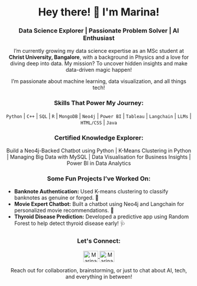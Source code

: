<h1 align="center">Hey there! 👋 I'm Marina!</h1>
<h3 align="center">Data Science Explorer | Passionate Problem Solver | AI Enthusiast</h3>

<p align="center">
  I’m currently growing my data science expertise as an MSc student at <b>Christ University, Bangalore</b>, with a background in Physics and a love for diving deep into data. My mission? To uncover hidden insights and make data-driven magic happen!
</p>

<p align="center">
  I’m passionate about machine learning, data visualization, and all things tech!
<h3 align="center">Skills That Power My Journey:</h3>
<p align="center">
  <code>Python</code> | <code>C++</code> | <code>SQL</code> | <code>R</code> | <code>MongoDB</code> | <code>Neo4j</code> | <code>Power BI</code> | <code>Tableau</code> | <code>Langchain</code> | <code>LLMs</code> | <code>HTML/CSS</code> | <code>Java</code>
</p>

<h3 align="center">Certified Knowledge Explorer:</h3>
<p align="center">
  Build a Neo4j-Backed Chatbot using Python | K-Means Clustering in Python | Managing Big Data with MySQL | Data Visualisation for Business Insights | Power BI in Data Analytics
</p>

<h3 align="center">Some Fun Projects I’ve Worked On:</h3>
<ul>
  <li><b>Banknote Authentication:</b> Used K-means clustering to classify banknotes as genuine or forged. 💸</li>
  <li><b>Movie Expert Chatbot:</b> Built a chatbot using Neo4j and Langchain for personalized movie recommendations. 🎥</li>
  <li><b>Thyroid Disease Prediction:</b> Developed a predictive app using Random Forest to help detect thyroid disease early! 🩺</li>
</ul>

<h3 align="center">Let's Connect:</h3>
<p align="center">
  <a href="https://linkedin.com/in/marina-ts-446939212" target="blank">
    <img align="center" src="https://cdn.jsdelivr.net/npm/simple-icons@v3/icons/linkedin.svg" alt="Marina's LinkedIn" height="30" width="40" />
  </a>
  <a href="https://github.com/Betelrigel" target="blank">
    <img align="center" src="https://cdn.jsdelivr.net/npm/simple-icons@v3/icons/github.svg" alt="Marina's GitHub" height="30" width="40" />
  </a>
</p>

<p align="center">
  Reach out for collaboration, brainstorming, or just to chat about AI, tech, and everything in between!
</p>


